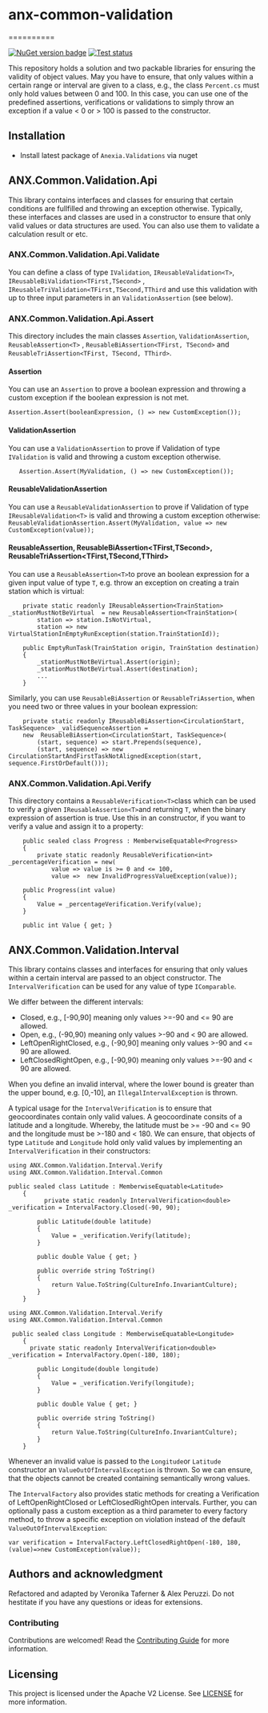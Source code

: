 # anx-common-validation
==========

[![](https://img.shields.io/nuget/v/Anexia.Validations "NuGet version badge")](https://www.nuget.org/packages/Anexia.Validations)
[![](https://github.com/anexia/dotnetcore-validations/actions/workflows/test.yml/badge.svg?branch=main "Test status")](https://github.com/anexia/dotnetcore-validations/actions/workflows/test.yml)

This repository holds a solution and two packable libraries for ensuring the validity of object values. May you have to
ensure, that only values within a certain range or interval are given to a class, e.g., the class `Percent.cs` must only
hold values between 0 and 100. In this case, you can use one of the predefined assertions, verifications or validations
to simply throw an exception if a value < 0 or > 100 is passed to the constructor.

## Installation

- Install latest package of `Anexia.Validations` via nuget

## ANX.Common.Validation.Api

This library contains interfaces and classes for ensuring that certain conditions are fullfilled and throwing an
exception otherwise. Typically, these interfaces and classes are used in a constructor to ensure that only valid values
or data structures are used. You can also use them to validate a calculation result or etc.

### ANX.Common.Validation.Api.Validate

You can define a class of type `IValidation`, `IReusableValidation<T>`, `IReusableBiValidation<TFirst,TSecond>`
, `IReusableTriValidation<TFirst,TSecond,TThird` and use this validation with up to three input parameters in
an `ValidationAssertion` (see below).

### ANX.Common.Validation.Api.Assert

This directory includes the main classes `Assertion`, `ValidationAssertion`, `ReusableAssertion<T>`
, `ReusableBiAssertion<TFirst, TSecond>` and `ReusableTriAssertion<TFirst, TSecond, TThird>`.

#### Assertion

You can use an `Assertion` to prove a boolean expression and throwing a custom exception if the boolean expression is
not met.

```
Assertion.Assert(booleanExpression, () => new CustomException());
```

#### ValidationAssertion

You can use a `ValidationAssertion` to prove if Validation of type `IValidation` is valid and throwing a custom
exception otherwise.

 ``` 
    Assertion.Assert(MyValidation, () => new CustomException());
``` 

#### ReusableValidationAssertion<T>

You can use a `ReusableValidationAssertion` to prove if Validation of type `IReusableValidation<T>` is valid and
throwing a custom exception
otherwise: `ReusableValidationAssertion.Assert(MyValidation, value => new CustomException(value));`

#### ReusableAssertion<T>, ReusableBiAssertion<TFirst,TSecond>, ReusableTriAssertion<TFirst,TSecond,TThird>

You can use a `ReusableAssertion<T>`to prove an boolean expression for a given input value of type `T`, e.g. throw an
exception on creating a train station which is virtual:

``` 
    private static readonly IReusableAssertion<TrainStation> _stationMustNotBeVirtual  = new ReusableAssertion<TrainStation>(
        station => station.IsNotVirtual,
        station => new VirtualStationInEmptyRunException(station.TrainStationId));

    public EmptyRunTask(TrainStation origin, TrainStation destination)
    {
        _stationMustNotBeVirtual.Assert(origin);
        _stationMustNotBeVirtual.Assert(destination);
        ...
    }
```

Similarly, you can use `ReusableBiAssertion` or `ReusableTriAssertion`, when you need two or three values in your
boolean expression:

```
    private static readonly IReusableBiAssertion<CirculationStart, TaskSequence> _validSequenceAssertion = 
    new  ReusableBiAssertion<CirculationStart, TaskSequence>(
        (start, sequence) => start.Prepends(sequence),
        (start, sequence) => new CirculationStartAndFirstTaskNotAlignedException(start, sequence.FirstOrDefault()));
```

### ANX.Common.Validation.Api.Verify

This directory contains a `ReusableVerification<T>`class which can be used to verify a given `IReusableAssertion<T>`and
returning `T`, when the binary expression of assertion is true. Use this in an constructor, if you want to verify a
value and assign it to a property:

```
    public sealed class Progress : MemberwiseEquatable<Progress>
    {
        private static readonly ReusableVerification<int> _percentageVerification = new(
            value => value is >= 0 and <= 100,
            value =>  new InvalidProgressValueException(value));

    public Progress(int value)
    {
        Value = _percentageVerification.Verify(value);
    }

    public int Value { get; }
```

## ANX.Common.Validation.Interval

This library contains classes and interfaces for ensuring that only values within a certain interval are passed to an
object constructor. The `IntervalVerification` can be used for any value of type `IComparable`.

We differ between the different intervals:

- Closed, e.g., [-90,90] meaning only values >=-90 and <= 90 are allowed.
- Open, e.g., (-90,90) meaning only values >-90 and < 90 are allowed.
- LeftOpenRightClosed, e.g., (-90,90] meaning only values >-90 and <= 90 are allowed.
- LeftClosedRightOpen, e.g., [-90,90) meaning only values >=-90 and < 90 are allowed.

When you define an invalid interval, where the lower bound is greater than the upper bound, e.g. [0,-10],
an `IllegalIntervalException` is thrown.

A typical usage for the `IntervalVerification` is to ensure that geocoordinates contain only valid values. A
geocoordinate consits of a latitude and a longitude. Whereby, the latitude must be >= -90 and <= 90 and the longitude
must be >-180 and < 180. We can ensure, that objects of type `Latitude` and `Longitude` hold only valid values by
implementing an `IntervalVerification` in their constructors:

```
using ANX.Common.Validation.Interval.Verify
using ANX.Common.Validation.Interval.Common

public sealed class Latitude : MemberwiseEquatable<Latitude>
    {
          private static readonly IntervalVerification<double> _verification = IntervalFactory.Closed(-90, 90);

        public Latitude(double latitude)
        {
            Value = _verification.Verify(latitude);
        }

        public double Value { get; }

        public override string ToString()
        {
            return Value.ToString(CultureInfo.InvariantCulture);
        }
    }
```

```
using ANX.Common.Validation.Interval.Verify
using ANX.Common.Validation.Interval.Common

 public sealed class Longitude : MemberwiseEquatable<Longitude>
    {
      private static readonly IntervalVerification<double> _verification = IntervalFactory.Open(-180, 180);

        public Longitude(double longitude)
        {
            Value = _verification.Verify(longitude);
        }

        public double Value { get; }

        public override string ToString()
        {
            return Value.ToString(CultureInfo.InvariantCulture);
        }
    }
```

Whenever an invalid value is passed to the `Longitude`or `Latitude` constructor an `ValueOutOfIntervalException` is
thrown. So we can ensure, that the objects cannot be created containing semantically wrong values.

The `IntervalFactory` also provides static methods for creating a Verification of LeftOpenRightClosed or
LeftClosedRightOpen intervals. Further, you can optionally pass a custom exception as a third parameter to every factory
method, to throw a specific exception on violation instead of the default `ValueOutOfIntervalException`:

```
var verification = IntervalFactory.LeftClosedRightOpen(-180, 180,(value)=>new CustomException(value));
```

## Authors and acknowledgment

Refactored and adapted by Veronika Taferner & Alex Peruzzi. Do not hestitate if you have any
questions or ideas for extensions.

### Contributing

Contributions are welcomed! Read the [Contributing Guide](CONTRIBUTING.md) for more information.

## Licensing

This project is licensed under the Apache V2 License. See [LICENSE](LICENSE) for more information.

